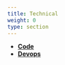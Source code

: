 ```yaml
---
title: Technical
weight: 0
type: section
---
```


- [**Code**](/ref/technical/code)
- [**Devops**](/ref/technical/devops)

